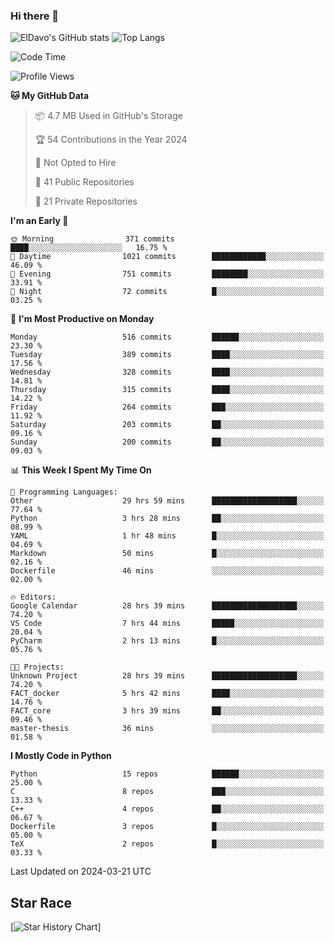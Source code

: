 ### Hi there 👋
![ElDavo's GitHub stats](https://github-readme-stats.vercel.app/api?username=ElDavoo&show_icons=true&theme=chartreuse-dark)
![Top Langs](https://github-readme-stats.vercel.app/api/top-langs/?username=ElDavoo&theme=chartreuse-dark&layout=compact)

<!--START_SECTION:waka-->
![Code Time](http://img.shields.io/badge/Code%20Time-1%2C101%20hrs%203%20mins-blue)

![Profile Views](http://img.shields.io/badge/Profile%20Views-2-blue)

**🐱 My GitHub Data** 

> 📦 4.7 MB Used in GitHub's Storage 
 > 
> 🏆 54 Contributions in the Year 2024
 > 
> 🚫 Not Opted to Hire
 > 
> 📜 41 Public Repositories 
 > 
> 🔑 21 Private Repositories 
 > 
**I'm an Early 🐤** 

```text
🌞 Morning                371 commits         ████░░░░░░░░░░░░░░░░░░░░░   16.75 % 
🌆 Daytime                1021 commits        ████████████░░░░░░░░░░░░░   46.09 % 
🌃 Evening                751 commits         ████████░░░░░░░░░░░░░░░░░   33.91 % 
🌙 Night                  72 commits          █░░░░░░░░░░░░░░░░░░░░░░░░   03.25 % 
```
📅 **I'm Most Productive on Monday** 

```text
Monday                   516 commits         ██████░░░░░░░░░░░░░░░░░░░   23.30 % 
Tuesday                  389 commits         ████░░░░░░░░░░░░░░░░░░░░░   17.56 % 
Wednesday                328 commits         ████░░░░░░░░░░░░░░░░░░░░░   14.81 % 
Thursday                 315 commits         ████░░░░░░░░░░░░░░░░░░░░░   14.22 % 
Friday                   264 commits         ███░░░░░░░░░░░░░░░░░░░░░░   11.92 % 
Saturday                 203 commits         ██░░░░░░░░░░░░░░░░░░░░░░░   09.16 % 
Sunday                   200 commits         ██░░░░░░░░░░░░░░░░░░░░░░░   09.03 % 
```


📊 **This Week I Spent My Time On** 

```text
💬 Programming Languages: 
Other                    29 hrs 59 mins      ███████████████████░░░░░░   77.64 % 
Python                   3 hrs 28 mins       ██░░░░░░░░░░░░░░░░░░░░░░░   08.99 % 
YAML                     1 hr 48 mins        █░░░░░░░░░░░░░░░░░░░░░░░░   04.69 % 
Markdown                 50 mins             █░░░░░░░░░░░░░░░░░░░░░░░░   02.16 % 
Dockerfile               46 mins             ░░░░░░░░░░░░░░░░░░░░░░░░░   02.00 % 

🔥 Editors: 
Google Calendar          28 hrs 39 mins      ███████████████████░░░░░░   74.20 % 
VS Code                  7 hrs 44 mins       █████░░░░░░░░░░░░░░░░░░░░   20.04 % 
PyCharm                  2 hrs 13 mins       █░░░░░░░░░░░░░░░░░░░░░░░░   05.76 % 

🐱‍💻 Projects: 
Unknown Project          28 hrs 39 mins      ███████████████████░░░░░░   74.20 % 
FACT_docker              5 hrs 42 mins       ████░░░░░░░░░░░░░░░░░░░░░   14.76 % 
FACT_core                3 hrs 39 mins       ██░░░░░░░░░░░░░░░░░░░░░░░   09.46 % 
master-thesis            36 mins             ░░░░░░░░░░░░░░░░░░░░░░░░░   01.58 % 
```

**I Mostly Code in Python** 

```text
Python                   15 repos            ██████░░░░░░░░░░░░░░░░░░░   25.00 % 
C                        8 repos             ███░░░░░░░░░░░░░░░░░░░░░░   13.33 % 
C++                      4 repos             ██░░░░░░░░░░░░░░░░░░░░░░░   06.67 % 
Dockerfile               3 repos             █░░░░░░░░░░░░░░░░░░░░░░░░   05.00 % 
TeX                      2 repos             █░░░░░░░░░░░░░░░░░░░░░░░░   03.33 % 
```




 Last Updated on 2024-03-21 UTC
<!--END_SECTION:waka-->

## Star Race

[![Star History Chart](https://api.star-history.com/svg?repos=ElDavoo/WhatsApp-Crypt14-Crypt15-Decrypter,ElDavoo/TuringOS,EliteAndroidApps/WhatsApp-Crypt12-Decrypter,KnugiHK/Whatsapp-Chat-Exporter&type=Date)]
